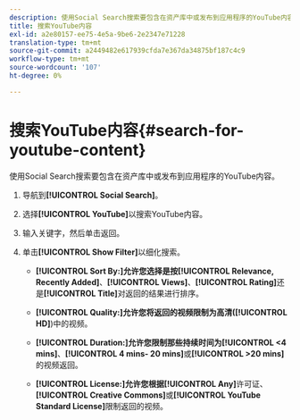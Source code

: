 ```yaml
---
description: 使用Social Search搜索要包含在资产库中或发布到应用程序的YouTube内容。
title: 搜索YouTube内容
exl-id: a2e80157-ee75-4e5a-9be6-2e2347e71228
translation-type: tm+mt
source-git-commit: a2449482e617939cfda7e367da34875bf187c4c9
workflow-type: tm+mt
source-wordcount: '107'
ht-degree: 0%

---
```


# 搜索YouTube内容{#search-for-youtube-content}

使用Social Search搜索要包含在资产库中或发布到应用程序的YouTube内容。

1. 导航到&#x200B;**[!UICONTROL Social Search]**。
1. 选择&#x200B;**[!UICONTROL YouTube]**&#x200B;以搜索YouTube内容。
1. 输入关键字，然后单击返回。
1. 单击&#x200B;**[!UICONTROL Show Filter]**&#x200B;以细化搜索。

   * **[!UICONTROL Sort By:]**允许您选择是按&#x200B;**[!UICONTROL Relevance, Recently Added]**、**[!UICONTROL Views]**、**[!UICONTROL Rating]**&#x200B;还是&#x200B;**[!UICONTROL Title]**&#x200B;对返回的结果进行排序。

   * **[!UICONTROL Quality:]**允许您将返回的视频限制为高清(**[!UICONTROL HD]**)中的视频。

   * **[!UICONTROL Duration:]**允许您限制那些持续时间为&#x200B;**[!UICONTROL <4 mins]**、**[!UICONTROL 4 mins- 20 mins]**&#x200B;或&#x200B;**[!UICONTROL >20 mins]**&#x200B;的视频返回。

   * **[!UICONTROL License:]**允许您根据&#x200B;**[!UICONTROL Any]**&#x200B;许可证、**[!UICONTROL Creative Commons]**&#x200B;或&#x200B;**[!UICONTROL YouTube Standard License]**&#x200B;限制返回的视频。
